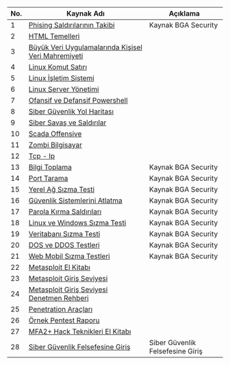 | No. | Kaynak Adı                                                         | Açıklama                                   |
| --- | ------------------------------------------------------------------ | ------------------------------------------ |
| 1   | [Phising Saldırılarının Takibi](/Depo/kaynaklar/turkce/web/Phishing%20Saldırılarının%20Takibi.pdf) | Kaynak BGA Security                  |
| 2   | [HTML Temelleri](/Depo/kaynaklar/turkce/web/html_basic.pdf)          |                                         |
| 3   | [Büyük Veri Uygulamalarında Kişisel Veri Mahremiyeti](/Depo/kaynaklar/turkce/Altyap%C4%B1/B%C3%BCy%C3%BCk-Veri-Uygulamalar%C4%B1nda-Ki%C5%9Fisel-Veri-Mahremiyeti.pdf) | |
| 4   | [Linux Komut Satırı](/Depo/kaynaklar/turkce/Altyap%C4%B1/Linux%20Komut%20Sat%C4%B1r%C4%B1.pdf) | |
| 5   | [Linux İşletim Sistemi](/Depo/kaynaklar/turkce/Altyap%C4%B1/Linux%20%C4%B0%C5%9Fletim%20Sistemi.pdf) | |
| 6   | [Linux Server Yönetimi](/Depo/kaynaklar/turkce/Altyap%C4%B1/Linux%20Server%20Y%C3%B6netimi.pdf) | |
| 7   | [Ofansif ve Defansif Powershell](/Depo/kaynaklar/turkce/Altyap%C4%B1/Ofansif%20ve%20Defansif%20Powershell.pdf) | |
| 8   | [Siber Güvenlik Yol Haritası](/main/Depo/kaynaklar/turkce/Altyap%C4%B1/Siber%20G%C3%BCvenlik%20Yol%20Haritas%C4%B1.pdf) | |
| 9   | [Siber Savaş ve Saldırılar](/Depo/kaynaklar/turkce/Altyap%C4%B1/Siber%20Sava%C5%9Flar%20ve%20Sald%C4%B1r%C4%B1lar.pdf) | |
| 10  | [Scada Offensive](/Depo/kaynaklar/turkce/Altyap%C4%B1/scada-offensibe.pdf) | |
| 11  | [Zombi Bilgisayar](/Depo/kaynaklar/turkce/Altyap%C4%B1/zombi_bilgisayar.pdf) | |
| 12  | [Tcp - Ip](/Depo/kaynaklar/turkce/Altyap%C4%B1/tcpip.pdf) | |
| 13  | [Bilgi Toplama](/Depo/kaynaklar/turkce/pentest/1-SIZMA%20TESTLERİNDE%20BİLGİ%20TOPLAMA.pdf) | Kaynak BGA Security |
| 14  | [Port Tarama](/Depo/kaynaklar/turkce/pentest/2-PORT%20TARAMA%20VE%20KEŞİF%20ÇALIŞMALARI.pdf) | Kaynak BGA Security |
| 15  | [Yerel Ağ Sızma Testi](/Depo/kaynaklar/turkce/pentest/3-İNTERNET%20VE%20YEREL%20AĞ%20SIZMA%20TESTLERİ.pdf) | Kaynak BGA Security |
| 16  | [Güvenlik Sistemlerini Atlatma](/Depo/kaynaklar/turkce/pentest/4-GÜVENLİK%20SİSTEMLERİNİ%20ATLATMA.pdf) | Kaynak BGA Security |
| 17  | [Parola Kırma Saldırıları](/Depo/kaynaklar/turkce/pentest/5-PAROLA%20KIRMA%20SALDIRILARI.pdf) | Kaynak BGA Security |
| 18  | [Linux ve Windows Sızma Testi](/Depo/kaynaklar/turkce/pentest/6-LİNUX%2CWİNDOWS%20VE%20AĞ%20SİSTEMLERİ%20SIZMA%20TESTLERİ.pdf) | Kaynak BGA Security |
| 19  | [Veritabanı Sızma Testi](/Depo/kaynaklar/turkce/pentest/7-VERİTABANI%20SIZMA%20TESTLERİ.pdff) | Kaynak BGA Security |
| 20  | [DOS ve DDOS Testleri](/Depo/kaynaklar/turkce/pentest/8-DOS%20DDOS%20TESTLERİ.pdf) | Kaynak BGA Security |
| 21  | [Web Mobil Sızma Testleri](/Depo/kaynaklar/turkce/pentest/9-WEB%20VE%20MOBİL%20SIZMA%20TESTLERİ.pdf) | Kaynak BGA Security |
| 22  | [Metasploit El Kitabı](/Depo/kaynaklar/turkce/pentest/Metasploit%20El%20Kitab%C4%B1.pdf) | |
| 23  | [Metasploit Giriş Seviyesi](/Depo/kaynaklar/turkce/pentest/Metasploit%20Giri%C5%9F%20Seviyesi.pdf) | |
| 24  | [Metasploit Giriş Seviyesi Denetmen Rehberi](/Depo/kaynaklar/turkce/pentest/msf1.0.pdf) | |
| 25  | [Penetration Araçları](/Depo/kaynaklar/turkce/pentest/Peneterasyon%20Ara%C3%A7lar%C4%B1.pdf) | |
| 26  | [Örnek Pentest Raporu](/Depo/kaynaklar/turkce/pentest/Pentest_Raporu.pdf) | |
| 27  | [MFA2+ Hack Teknikleri El Kitabı](/Depo/kaynaklar/turkce/pentest/MFA2%2B%20Hack%20Teknikleri%20El%20Kitab%C4)|
| 28 | [Siber Güvenlik Felsefesine Giriş](https://papers.ssrn.com/sol3/papers.cfm?abstract_id=4314352) | Siber Güvenlik Felsefesine Giriş |
